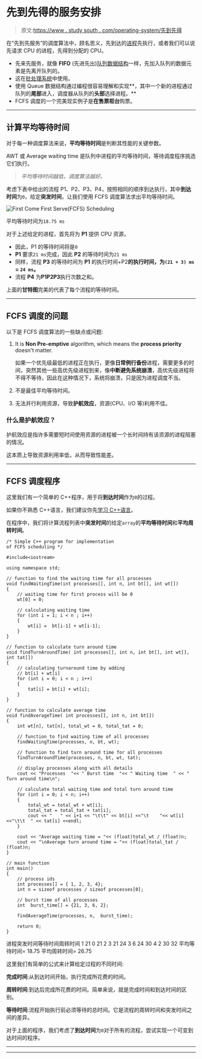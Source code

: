 # 先到先得的服务安排

> 原文:[https://www . study south . com/operating-system/先到先得](https://www.studytonight.com/operating-system/first-come-first-serve)

在“先到先服务”的调度算法中，顾名思义，先到达的[进程](process-scheduling)先执行，或者我们可以说先请求 CPU 的进程，先得到分配的 CPU。

*   先来先服务，就像 **FIFO** (先进先出)[队列数据结构](queue-data-structure)一样，先加入队列的数据元素是先离开队列的。
*   这在[批处理系统](types-of-os)中使用。
*   使用 Queue 数据结构通过编程很容易理解和实现**，其中一个新的进程通过队列的**尾部**进入，调度器从队列的**头部**选择进程。**
*   FCFS 调度的一个完美现实例子是**在售票柜台**购票。

* * *

## 计算平均等待时间

对于每一种调度算法来说，**平均等待时间**是判断其性能的关键参数。

AWT 或 Average waiting time 是队列中进程的平均等待时间，等待调度程序挑选它们执行。

> *平均等待时间越低，调度算法越好。*

考虑下表中给出的流程 P1、P2、P3、P4，按照相同的顺序到达执行，其中**到达时间**为`0`，给定**突发时间**，让我们使用 FCFS 调度算法求出平均等待时间。

![First Come First Serve(FCFS) Scheduling](../Images/7df8c70827f9243acc7c38dc2457869b.png)

平均等待时间为`18.75 ms`

对于上述给定的进程，首先将为 **P1** 提供 CPU 资源，

*   因此，P1 的等待时间将是`0`
*   **P1** 要求`21 ms`完成，因此 **P2** 的等待时间为`21 ms`
*   同样，流程 **P3** 的等待时间为 **P1** 的执行时间+P2**的执行时间，为`(21 + 3) ms` = `24 ms`。**
*   流程 **P4** 为**P1****P2****P3**执行次数之和。

上面的**甘特图**完美的代表了每个流程的等待时间。

* * *

## FCFS 调度的问题

以下是 FCFS 调度算法的一些缺点或问题:

1.  It is **Non Pre-emptive** algorithm, which means the **process priority** doesn't matter.

    如果一个优先级最低的进程正在执行，更像**日常例行备份**进程，需要更多的时间，突然其他一些高优先级进程到来，像**中断避免系统崩溃**，高优先级进程将不得不等待，因此在这种情况下，系统将崩溃，只是因为进程调度不当。

2.  不是最佳平均等待时间。
3.  无法并行利用资源，导致**护航效应**，资源(CPU、I/O 等)利用不佳。

### 什么是护航效应？

护航效应是指许多需要短时间使用资源的进程被一个长时间持有该资源的进程阻塞的情况。

这本质上导致资源利用率低，从而导致性能差。

* * *

## FCFS 调度程序

这里我们有一个简单的 C++程序，用于将**到达时间**作为`0`的过程。

如果你不熟悉 C++语言，我们建议你先[学习 C++语言](/cpp/introduction-to-cpp)。

在程序中，我们将计算流程列表中**突发时间**的给定`array`的**平均等待时间**和**平均周转时间**。

```
/* Simple C++ program for implementation 
of FCFS scheduling */

#include<iostream>

using namespace std;

// function to find the waiting time for all processes
void findWaitingTime(int processes[], int n, int bt[], int wt[])
{
    // waiting time for first process will be 0
    wt[0] = 0;

    // calculating waiting time
    for (int i = 1; i < n ; i++)
    {
        wt[i] =  bt[i-1] + wt[i-1];
    }
}

// function to calculate turn around time
void findTurnAroundTime( int processes[], int n, int bt[], int wt[], int tat[])
{
    // calculating turnaround time by adding
    // bt[i] + wt[i]
    for (int i = 0; i < n ; i++)
    {
        tat[i] = bt[i] + wt[i];
    }
}

// function to calculate average time
void findAverageTime( int processes[], int n, int bt[])
{
    int wt[n], tat[n], total_wt = 0, total_tat = 0;

    // function to find waiting time of all processes
    findWaitingTime(processes, n, bt, wt);

    // function to find turn around time for all processes
    findTurnAroundTime(processes, n, bt, wt, tat);

    // display processes along with all details
    cout << "Processes  "<< " Burst time  "<< " Waiting time  " << " Turn around time\n";

    // calculate total waiting time and total turn around time
    for (int i = 0; i < n; i++)
    {
        total_wt = total_wt + wt[i];
        total_tat = total_tat + tat[i];
        cout << "   " << i+1 << "\t\t" << bt[i] <<"\t    "<< wt[i] <<"\t\t  " << tat[i] <<endl;
    }

    cout << "Average waiting time = "<< (float)total_wt / (float)n;
    cout << "\nAverage turn around time = "<< (float)total_tat / (float)n;
}

// main function
int main()
{
    // process ids
    int processes[] = { 1, 2, 3, 4};
    int n = sizeof processes / sizeof processes[0];

    // burst time of all processes
    int  burst_time[] = {21, 3, 6, 2};

    findAverageTime(processes, n,  burst_time);

    return 0;
}
```

进程突发时间等待时间周转时间 1 21 0 21 2 3 21 24 3 6 24 30 4 2 30 32 平均等待时间= 18.75 平均周转时间= 26.75

这里我们有简单的公式来计算给定过程的不同时间:

**完成时间**:从到达时间开始，执行完成所花费的时间。

**周转时间**:到达后完成所花费的时间。简单来说，就是完成时间和到达时间的区别。

**等待时间**:流程开始执行前必须等待的总时间。它是流程的周转时间和突发时间之间的差异。

对于上面的程序，我们考虑了**到达时间**为`0`对于所有的流程，尝试实现一个可变到达时间的程序。

* * *

* * *